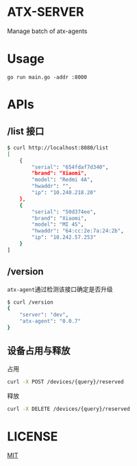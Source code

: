 # ATX-SERVER
Manage batch of atx-agents

# Usage
```
go run main.go -addr :8000
```

# APIs
## /list 接口

```bash
$ curl http://localhost:8080/list
[
    {
        "serial": "654fdaf7d340",
        "brand": "Xiaomi",
        "model": "Redmi 4A",
        "hwaddr": "",
        "ip": "10.240.218.20"
    },
    {
        "serial": "50d374ee",
        "brand": "Xiaomi",
        "model": "MI 4S",
        "hwaddr": "64:cc:2e:7a:24:2b",
        "ip": "10.242.57.253"
    }
]
```

## /version
`atx-agent`通过检测该接口确定是否升级

```bash
$ curl /version
{
    "server": "dev",
    "atx-agent": "0.0.7"
}
```

## 设备占用与释放
占用

```bash
curl -X POST /devices/{query}/reserved
```

释放

```bash
curl -X DELETE /devices/{query}/reserved
```

# LICENSE
[MIT](LICENSE)